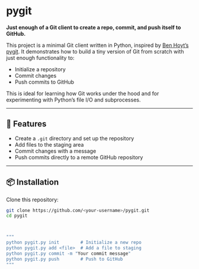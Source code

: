 # pygit

**Just enough of a Git client to create a repo, commit, and push itself to GitHub.**

This project is a minimal Git client written in Python, inspired by [Ben Hoyt’s pygit](https://benhoyt.com/writings/pygit/). It demonstrates how to build a tiny version of Git from scratch with just enough functionality to:

- Initialize a repository
- Commit changes
- Push commits to GitHub

This is ideal for learning how Git works under the hood and for experimenting with Python’s file I/O and subprocesses.

---

## 🚀 Features

- Create a `.git` directory and set up the repository
- Add files to the staging area
- Commit changes with a message
- Push commits directly to a remote GitHub repository

---

## 📦 Installation


Clone this repository:

```bash
git clone https://github.com/<your-username>/pygit.git
cd pygit



"""
python pygit.py init        # Initialize a new repo
python pygit.py add <file>  # Add a file to staging
python pygit.py commit -m "Your commit message"
python pygit.py push        # Push to GitHub
"""
